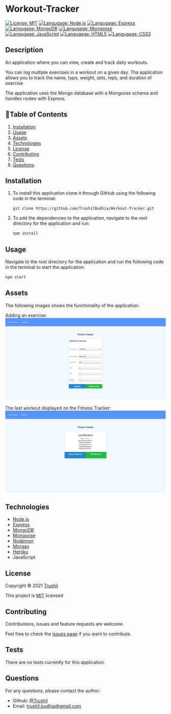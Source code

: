 # Workout-Tracker

[![License: MIT](https://img.shields.io/badge/License-MIT-brightgreen.svg)](https://opensource.org/licenses/MIT)
[![Langugage: Node.js](https://img.shields.io/badge/Language-Nodejs-blue.svg)](https://nodejs.org/en/docs/)
[![Langugage: Express](https://img.shields.io/badge/Language-Express-orange.svg)](https://expressjs.com/)
[![Langugage: MongoDB](https://img.shields.io/badge/Language-MongoDB-green.svg)](https://www.mongodb.com/)
[![Langugage: Mongoose](https://img.shields.io/badge/Language-Mongoose-blueviolet.svg)](https://mongoosejs.com/)
[![Langugage: JavaScript](https://img.shields.io/badge/Language-JavaScript-brightgreen.svg)](https://www.javascript.com/)
[![Langugage: HTML5](https://img.shields.io/badge/Language-HTML5-yellow.svg)](https://developer.mozilla.org/en-US/docs/Glossary/HTML5)
[![Langugage: CSS3](https://img.shields.io/badge/Language-CSS3-informational.svg)](https://developer.mozilla.org/en-US/docs/Web/CSS)

## Description

An application where you can view, create and track daily workouts. 

You can log multiple exercises in a workout on a given day. Tha application allows you to track the name, type, weight, sets, reps, and duration of exercise

The application uses the Mongo database with a Mongoose schema and handles routes with Express.

## 📖Table of Contents
1. [Installation](#installation)
2. [Usage](#usage)
3. [Assets](#assets)
4. [Technologies](#Technologies)
5. [License](#license)
6. [Contributing](#contributing)
7. [Tests](#tests)
8. [Questions](#questions)

## Installation
1. To install this application clone it through GitHub using the following code in the terminal: 
    ``` 
    git clone https://github.com/TrushilBudhia/Workout-Tracker.git
    ```
2. To add the dependencies to the application, navigate to the root directory for the application and run:
    ```js
    npm install
    ```
    
## Usage
Navigate to the root directory for the application and run the following code in the terminal to start the application:
```js
npm start
```

## Assets
The following images shows the functionality of the application: 

Adding an exercise:
![Workout Tracker screenshot of the homepage.](./assets/images/Fitness-Tracker-preview-1.png)

The last workout displayed on the Fitness Tracker:
![Workout Tracker screenshot of the dashboard page.](./assets/images/Fitness-Tracker-preview-2.png)

## Technologies
- [Node.js](https://nodejs.org/en/docs/)
- [Express](https://expressjs.com/)
- [MongoDB](https://www.mongodb.com/)
- [Mongoose](https://mongoosejs.com/)
- [Nodemon](https://www.npmjs.com/package/nodemon)
- [Morgan](https://www.npmjs.com/package/morgan)
- [Heroku](https://www.heroku.com/)
- JavaScript

## License
Copyright © 2021 [Trushil](https://github.com/TrushilBudhia)

This project is [MIT](./LICENSE) licensed

## Contributing
Contributions, issues and feature requests are welcome.

Feel free to check the [issues page](https://github.com/TrushilBudhia/Fitness-Tracker/issues) if you want to contribute.

## Tests
There are no tests currently for this application.

## Questions
For any questions, please contact the author:

- Github: [@Trushil](https://github.com/TrushilBudhia)
- Email: trushil.budhia@gmail.com

